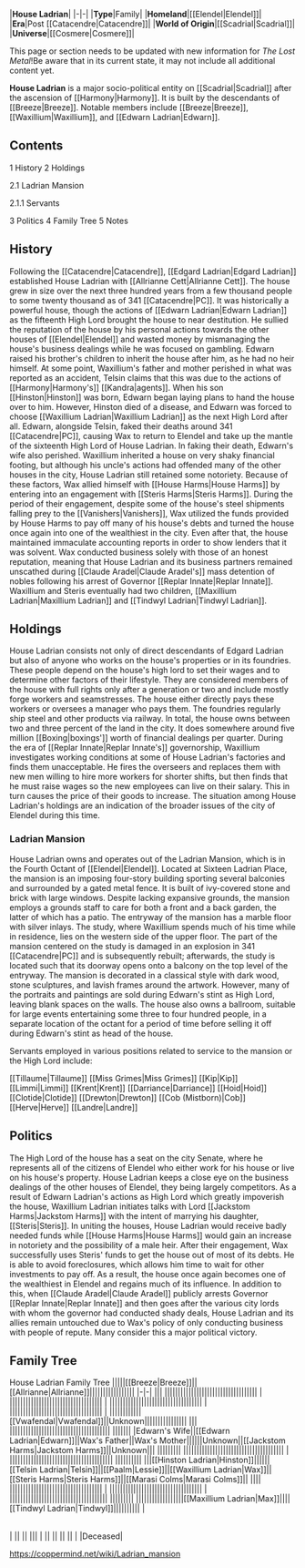 |**House Ladrian**|
|-|-|
|**Type**|Family|
|**Homeland**|[[Elendel\|Elendel]]|
|**Era**|Post [[Catacendre\|Catacendre]]|
|**World of Origin**|[[Scadrial\|Scadrial]]|
|**Universe**|[[Cosmere\|Cosmere]]|

This page or section needs to be updated with new information for *The Lost Metal*!Be aware that in its current state, it may not include all additional content yet.

**House Ladrian** is a major socio-political entity on [[Scadrial\|Scadrial]] after the ascension of [[Harmony\|Harmony]]. It is built by the descendants of [[Breeze\|Breeze]]. Notable members include [[Breeze\|Breeze]], [[Waxillium\|Waxillium]], and [[Edwarn Ladrian\|Edwarn]].

## Contents

1 History
2 Holdings

2.1 Ladrian Mansion

2.1.1 Servants




3 Politics
4 Family Tree
5 Notes


## History
Following the [[Catacendre\|Catacendre]], [[Edgard Ladrian\|Edgard Ladrian]] established House Ladrian with [[Allrianne Cett\|Allrianne Cett]]. The house grew in size over the next three hundred years from a few thousand people to some twenty thousand as of 341 [[Catacendre\|PC]].
It was historically a powerful house, though the actions of [[Edwarn Ladrian\|Edwarn Ladrian]] as the fifteenth High Lord brought the house to near destitution. He sullied the reputation of the house by his personal actions towards the other houses of [[Elendel\|Elendel]] and wasted money by mismanaging the house's business dealings while he was focused on gambling. Edwarn raised his brother's children to inherit the house after him, as he had no heir himself. At some point, Waxillium's father and mother perished in what was reported as an accident, Telsin claims that this was due to the actions of [[Harmony\|Harmony's]] [[Kandra\|agents]].
When his son [[Hinston\|Hinston]] was born, Edwarn began laying plans to hand the house over to him. However, Hinston died of a disease, and Edwarn was forced to choose [[Waxillium Ladrian\|Waxillium Ladrian]] as the next High Lord after all. Edwarn, alongside Telsin, faked their deaths around 341 [[Catacendre\|PC]], causing Wax to return to Elendel and take up the mantle of the sixteenth High Lord of House Ladrian. In faking their death, Edwarn's wife also perished.
Waxillium inherited a house on very shaky financial footing, but although his uncle's actions had offended many of the other houses in the city, House Ladrian still retained some notoriety. Because of these factors, Wax allied himself with [[House Harms\|House Harms]] by entering into an engagement with [[Steris Harms\|Steris Harms]]. During the period of their engagement, despite some of the house's steel shipments falling prey to the [[Vanishers\|Vanishers]], Wax utilized the funds provided by House Harms to pay off many of his house's debts and turned the house once again into one of the wealthiest in the city. Even after that, the house maintained immaculate accounting reports in order to show lenders that it was solvent. Wax conducted business solely with those of an honest reputation, meaning that House Ladrian and its business partners remained unscathed during [[Claude Aradel\|Claude Aradel's]] mass detention of nobles following his arrest of Governor [[Replar Innate\|Replar Innate]].
Waxillium and Steris eventually had two children, [[Maxillium Ladrian\|Maxillium Ladrian]] and [[Tindwyl Ladrian\|Tindwyl Ladrian]].

## Holdings
House Ladrian consists not only of direct descendants of Edgard Ladrian but also of anyone who works on the house's properties or in its foundries. These people depend on the house's high lord to set their wages and to determine other factors of their lifestyle. They are considered members of the house with full rights only after a generation or two and include mostly forge workers and seamstresses. The house either directly pays these workers or oversees a manager who pays them. The foundries regularly ship steel and other products via railway. In total, the house owns between two and three percent of the land in the city. It does somewhere around five million [[Boxing\|boxings']] worth of financial dealings per quarter.
During the era of [[Replar Innate\|Replar Innate's]] governorship, Waxillium investigates working conditions at some of House Ladrian's factories and finds them unacceptable. He fires the overseers and replaces them with new men willing to hire more workers for shorter shifts, but then finds that he must raise wages so the new employees can live on their salary. This in turn causes the price of their goods to increase. The situation among House Ladrian's holdings are an indication of the broader issues of the city of Elendel during this time.

### Ladrian Mansion
House Ladrian owns and operates out of the Ladrian Mansion, which is in the Fourth Octant of [[Elendel\|Elendel]]. Located at Sixteen Ladrian Place, the mansion is an imposing four-story building sporting several balconies and surrounded by a gated metal fence. It is built of ivy-covered stone and brick with large windows. Despite lacking expansive grounds, the mansion employs a grounds staff to care for both a front and a back garden, the latter of which has a patio.
The entryway of the mansion has a marble floor with silver inlays. The study, where Waxillium spends much of his time while
in residence, lies on the western side of the upper floor. The part of the mansion centered on the study is damaged in an explosion in 341 [[Catacendre\|PC]] and is subsequently rebuilt; afterwards, the study is located such that its doorway opens onto a balcony on the top level of the entryway. The mansion is decorated in a classical style with dark wood, stone sculptures, and lavish frames around the artwork. However, many of the portraits and paintings are sold during Edwarn's stint as High Lord, leaving blank spaces on the walls.
The house also owns a ballroom, suitable for large events entertaining some three to four hundred people, in a separate location of the octant for a period of time before selling it off during Edwarn's stint as head of the house.


Servants employed in various positions related to service to the mansion or the High Lord include:


[[Tillaume\|Tillaume]]
[[Miss Grimes\|Miss Grimes]]
[[Kip\|Kip]]
[[Limmi\|Limmi]]
[[Krent\|Krent]]
[[Darriance\|Darriance]]
[[Hoid\|Hoid]]
[[Clotide\|Clotide]]
[[Drewton\|Drewton]]
[[Cob (Mistborn)\|Cob]]
[[Herve\|Herve]]
[[Landre\|Landre]]

## Politics
The High Lord of the house has a seat on the city Senate, where he represents all of the citizens of Elendel who either work for his house or live on his house's property. House Ladrian keeps a close eye on the business dealings of the other houses of Elendel, they being largely competitors.
As a result of Edwarn Ladrian's actions as High Lord which greatly impoverish the house, Waxillium Ladrian initiates talks with Lord [[Jackstom Harms\|Jackstom Harms]] with the intent of marrying his daughter, [[Steris\|Steris]]. In uniting the houses, House Ladrian would receive badly needed funds while [[House Harms\|House Harms]] would gain an increase in notoriety and the possibility of a male heir. After their engagement, Wax successfully uses Steris' funds to get the house out of most of its debts. He is able to avoid foreclosures, which allows him time to wait for other investments to pay off. As a result, the house once again becomes one of the wealthiest in Elendel and regains much of its influence.
In addition to this, when [[Claude Aradel\|Claude Aradel]] publicly arrests Governor [[Replar Innate\|Replar Innate]] and then goes after the various city lords with whom the governor had conducted shady deals, House Ladrian and its allies remain untouched due to Wax's policy of only conducting business with people of repute. Many consider this a major political victory.

## Family Tree
House Ladrian Family Tree
|||||[[Breeze\|Breeze]]||[[Allrianne\|Allrianne]]|||||||||||||||||
|-|-|
|||
|||||||||||||||||||||||||||||||||||
|
|||||||||||||||||||||||||||||||||||
|
|||||||||||||||||||||||||||||||||||
|
|||||||||||||||||||||||||||||||||||
|
||||||||||||[[Vwafendal\|Vwafendal]]||Unknown||||||||||||||||
|||
||||||||||||||||||||||||||||||||||||||
|||||||
|Edwarn's Wife||[[Edwarn Ladrian\|Edwarn]]||Wax's Father||Wax's Mother||||||Unknown||[[Jackstom Harms\|Jackstom Harms]]||Unknown|||
|||||||||
||||||||||||||||||||||||||||||||||||||
|
|||||||||||||||||||||||||||||||||||||||
||||||||||
|||[[Hinston Ladrian\|Hinston]]||||||[[Telsin Ladrian\|Telsin]]||[[Paalm\|Lessie]]||[[Waxillium Ladrian\|Wax]]||[[Steris Harms\|Steris Harms]]||[[Marasi Colms\|Marasi Colms]]||
||||
|||||||||||||||||||||||||||||||||||
|
|||||||||||||||||||||||||||||||||||
|
|||||||||||||||||||||||||||||||||||||
|||||||||
||||||||||||||||||[[Maxillium Ladrian\|Max]]||||[[Tindwyl Ladrian\|Tindwyl]]||||||||||
|

|||
|-|-|
|
||
||
|||
|
||
||
||
||
| |Deceased|




https://coppermind.net/wiki/Ladrian_mansion